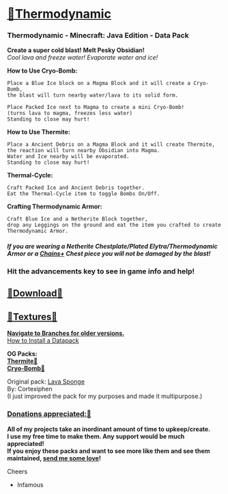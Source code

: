 
# [🎥Thermodynamic](https://youtu.be/pgQl1X-ksjs)
### Thermodynamic  - Minecraft: Java Edition - Data Pack

__Create a super cold blast!  Melt Pesky Obsidian!__   
*Cool lava and freeze water!  Evaporate water and ice!*     

__How to Use Cryo-Bomb:__  
  
    Place a Blue Ice block on a Magma Block and it will create a Cryo-Bomb, 
    the blast will turn nearby water/lava to its solid form.  
    
    Place Packed Ice next to Magma to create a mini Cryo-Bomb! 
    (turns lava to magma, freezes less water)  
    Standing to close may hurt!  

__How to Use Thermite:__  

    Place a Ancient Debris on a Magma Block and it will create Thermite, 
    the reaction will turn nearby Obsidian into Magma.  
    Water and Ice nearby will be evaporated.  
    Standing to close may hurt!  

__Thermal-Cycle:__  

    Craft Packed Ice and Ancient Debris together.    
    Eat the Thermal-Cycle item to toggle Bombs On/Off.  

__Crafting Thermodynamic Armor:__   

    Craft Blue Ice and a Netherite Block together, 
    drop any Leggings on the ground and eat the item you crafted to create Thermodynamic Armor.  

#### *If you are wearing a Netherite Chestplate/Plated Elytra/Thermodynamic Armor or a [Chains+](https://github.com/InfamousMusicify/Chains-Plus) Chest piece you will not be damaged by the blast!*  

### Hit the advancements key to see in game info and help!

## [🔗Download🔗](https://github.com/InfamousMusicify/Thermodynamic/archive/refs/heads/main.zip)  
## [🔗Textures🔗](https://github.com/InfamousMusicify/InHaus-Master)  

__[Navigate to Branches for older versions.](https://github.com/InfamousMusicify/Thermodynamic/branches)__    
[How to Install a Datapack](https://youtu.be/JHEjZlVlqGE)  

__OG Packs:   
[Thermite🔗](https://github.com/InfamousMusicify/Thermite)  
[Cryo-Bomb🔗](https://github.com/InfamousMusicify/Cryo-Bomb/)__  

Original pack: [Lava Sponge](https://www.planetminecraft.com/data-pack/lava-sponges-1-16/)    
By: Cortexiphen  
(I just improved the pack for my purposes and made it multipurpose.)    

### [Donations appreciated:🔗](https://www.patreon.com/InfamousMusicify)   
__All of my projects take an inordinant amount of time to upkeep/create.  
I use my free time to make them.  Any support would be much appreciated!  
If you enjoy these packs and want to see more like them and see them maintained, [send me some love](https://www.patreon.com/InfamousMusicify)!__  

Cheers  
- Infamous 

